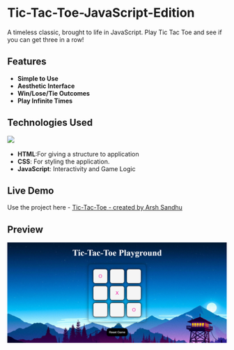 # Tic-Tac-Toe-JavaScript-Edition
A timeless classic, brought to life in JavaScript. Play Tic Tac Toe and see if you can get three in a row!

## Features

- **Simple to Use**
- **Aesthetic Interface**
- **Win/Lose/Tie Outcomes**
- **Play Infinite Times**

## Technologies Used

<img src="https://skillicons.dev/icons?i=css,html,js" />
    
- **HTML**:For giving a structure to application
- **CSS**: For styling the application.
- **JavaScript**: Interactivity and Game Logic

## Live Demo
Use the project here - [Tic-Tac-Toe - created by Arsh Sandhu](https://tic-tac-toe-java-script-edition.vercel.app/)

## Preview
![Homepage](assets_game/x3.png)


